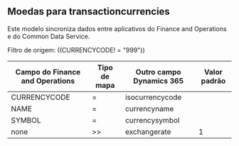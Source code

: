 ## <a name="currencies-to-transactioncurrencies"></a>Moedas para transactioncurrencies

Este modelo sincroniza dados entre aplicativos do Finance and Operations e do Common Data Service.

Filtro de origem: ((CURRENCYCODE! = "999"))

Campo do Finance and Operations | Tipo de mapa | Outro campo Dynamics 365 | Valor padrão
---|---|---|---
CURRENCYCODE | = | isocurrencycode | 
NAME | = | currencyname | 
SYMBOL | = | currencysymbol | 
none | >> | exchangerate | 1
